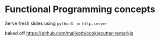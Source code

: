 # Functional Programming concepts

Serve fresh slides using `python3 -m http.server`

baked off https://github.com/malikoth/cookiecutter-remarkjs